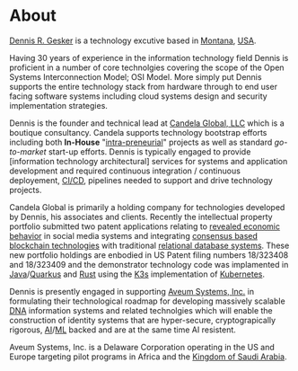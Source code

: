 # About

[Dennis R. Gesker](https://linkedin.com/in/gesker) is a technology excutive based in [Montana](https://en.wikipedia.org/wiki/Montana), [USA](https://en.wikipedia.org/wiki/United_States).

Having 30 years of experience in the information technology field Dennis is proficient in a number of core technolgies covering the scope of the Open Systems Interconnection Model; OSI Model. More simply put Dennis supports the entire technology stack from hardware through to end user facing software systems including cloud systems design and security implementation strategies. 

Dennis is the founder and technical lead at [Candela Global, LLC](https://candela.global) which is a boutique consultancy. Candela supports technology bootstrap efforts including both **In-House** "[intra-preneurial](https://www.investopedia.com/terms/i/intrapreneurship.asp#:~:text=The%20term%20intrapreneurship%20refers%20to,an%20innovative%20product%20or%20service.)" projects as well as standard *go-to-market* start-up efforts. Dennis is typically engaged to provide [information technology architectural] services for systems and application development and required continuous integration / continuous deployement, [CI/CD](https://www.redhat.com/en/topics/devops/what-is-ci-cd), pipelines needed to support and drive technology projects. 


Candela Global is primarily a holding company for technologies developed by Dennis, his associates and clients. Recently the intellectual property portfolio submitted two patent applications relating to [revealed economic behavior](https://www.investopedia.com/terms/r/revealed-preference.asp) in social media systems and integrating [consensus based](https://hacken.io/discover/consensus-mechanisms/) [blockchain technologies](https://en.wikipedia.org/wiki/Blockchain) with traditional [relational database systems](https://www.ibm.com/topics/relational-databases). These new portfolio holdings are enbodied in US Patent filing numbers 18/323408 and 18/323409 and the demonstrator technology code was implamented in [Java](https://java.com)/[Quarkus](https://quarkus.io) and [Rust](https://www.rust-lang.org/) using the [K3s](https://k3s.io/) implementation of [Kubernetes](https://kubernetes.io/).

Dennis is presently engaged in supporting [Aveum Systems, Inc.](https://www.aveumsystems.com/) in formulating their technological roadmap for developing massively scalable [DNA](https://en.wikipedia.org/wiki/DNA) information systems and related technolgies which will enable the construction of identity systems that are hyper-secure, cryptograpically rigorous, [AI](https://en.wikipedia.org/wiki/Artificial_intelligence)/[ML](https://en.wikipedia.org/wiki/Machine_learning) backed and are at the same time AI resistent.

Aveum Systems, Inc. is a Delaware Corporation operating in the US and Europe targeting pilot programs in Africa and the [Kingdom of Saudi Arabia](https://houseofsaud.com/).



   
